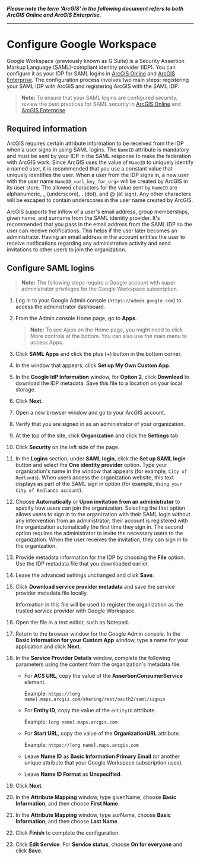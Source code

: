 **_Please note the term 'ArcGIS' in the following document refers to both ArcGIS Online and ArcGIS Enterprise._**

----


# Configure Google Workspace

Google Workspace (previously known as G Suite) is a Security Assertion Markup Language (SAML)-compliant identity provider (IDP). You can configure it as your IDP for SAML logins in [ArcGIS Online](https://doc.arcgis.com/en/arcgis-online/administer/saml-logins.htm) and [ArcGIS Enterprise](https://enterprise.arcgis.com/en/portal/latest/administer/windows/configuring-a-saml-compliant-identity-provider-with-your-portal.htm). The configuration process involves two main steps: registering your SAML IDP with ArcGIS and registering ArcGIS with the SAML IDP.

> **Note:** To ensure that your SAML logins are configured securely, review the best practices for SAML security in [ArcGIS Online](https://doc.arcgis.com/en/arcgis-online/administer/saml-logins.htm#ESRI_SECTION1_E8C7F86C02A04A778878B1327C633B36) and [ArcGIS Enterprise](https://enterprise.arcgis.com/en/portal/latest/administer/windows/configuring-a-saml-compliant-identity-provider-with-your-portal.htm#ESRI_SECTION1_E8C7F86C02A04A778878B1327C633B36) 

## Required information

ArcGIS requires certain attribute information to be received from the IDP when a user signs in using SAML logins. The `NameID` attribute is mandatory and must be sent by your IDP in the SAML response to make the federation with ArcGIS work. Since ArcGIS uses the value of `NameID` to uniquely identify a named user, it is recommended that you use a constant value that uniquely identifies the user. When a user from the IDP signs in, a new user with the user name `NameID_<url_key_for_org>` will be created by ArcGIS in its user store. The allowed characters for the value sent by `NameID` are alphanumeric, _ (underscore), . (dot), and @ (at sign). Any other characters will be escaped to contain underscores in the user name created by ArcGIS.

ArcGIS supports the inflow of a user's email address, group memberships, given name, and surname from the SAML identity provider. It's recommended that you pass in the email address from the SAML IDP so the user can receive notifications. This helps if the user later becomes an administrator. Having an email address in the account entitles the user to receive notifications regarding any administrative activity and send invitations to other users to join the organization.

## Configure SAML logins

> **Note:** The following steps require a Google account with super administrator privileges for the Google Workspace subscription.

1. Log in to your Google Admin console (`https://admin.google.com`) to access the administrator dashboard.

2. From the Admin console Home page, go to **Apps**.

   > **Note:** To see Apps on the Home page, you might need to click More controls at the bottom. You can also use the main menu to access Apps.

3. Click **SAML Apps** and click the plus (+) button in the bottom corner.

4. In the window that appears, click **Set up My Own Custom App**.

5. In the **Google IdP Information** window, for **Option 2**, click **Download** to download the IDP metadata. Save this file to a location on your local storage.

6. Click **Next**.

7. Open a new browser window and go to your ArcGIS account.

8. Verify that you are signed in as an administrator of your organization.

9. At the top of the site, click **Organization** and click the **Settings** tab.

10. Click **Security** on the left side of the page.

11. In the **Logins** section, under **SAML login**, click the **Set up SAML login** button and select the **One identity provider** option. Type your organization's name in the window that appears (for example, `City of Redlands`). When users access the organization website, this text displays as part of the SAML sign in option (for example, `Using your City of Redlands account`).

12. Choose **Automatically** or **Upon invitation from an administrator** to specify how users can join the organization. Selecting the first option allows users to sign in to the organization with their SAML login without any intervention from an administrator; their account is registered with the organization automatically the first time they sign in. The second option requires the administrator to invite the necessary users to the organization. When the user receives the invitation, they can sign in to the organization.

13. Provide metadata information for the IDP by choosing the **File** option. Use the IDP metadata file that you downloaded earlier.

14. Leave the advanced settings unchanged and click **Save**.

15. Click **Download service provider metadata** and save the service provider metadata file locally.

    Information in this file will be used to register the organization as the trusted service provider with Google Workspace.

16. Open the file in a text editor, such as Notepad.

17. Return to the browser window for the Google Admin console. In the **Basic Information for your Custom App** window, type a name for your application and click **Next**.

18. In the **Service Provider Details** window, complete the following parameters using the content from the organization's metadata file:
   
    - For **ACS URL**, copy the value of the **AssertionConsumerService** element.

       Example: `https://[org name].maps.arcgis.com/sharing/rest/oauth2/saml/signin`

    - For **Entity ID**, copy the value of the `entityID` attribute.
       
       Example: `[org name].maps.arcgis.com`

    - For **Start URL**, copy the value of the **OrganizationURL** attribute.
       
       Example: `https://[org name].maps.arcgis.com`

    - Leave **Name ID** as **Basic Information Primary Email** (or another unique attribute that your Google Workspace subscription uses).

    - Leave **Name ID Format** as **Unspecified**.

19. Click **Next**.

20. In the **Attribute Mapping** window, type givenName, choose **Basic Information**, and then choose **First Name**.

21. In the **Attribute Mapping** window, type surName, choose **Basic Information**, and then choose **Last Name**.

22. Click **Finish** to complete the configuration.

23. Click **Edit Service**. For **Service status**, choose **On for everyone** and click **Save**.
